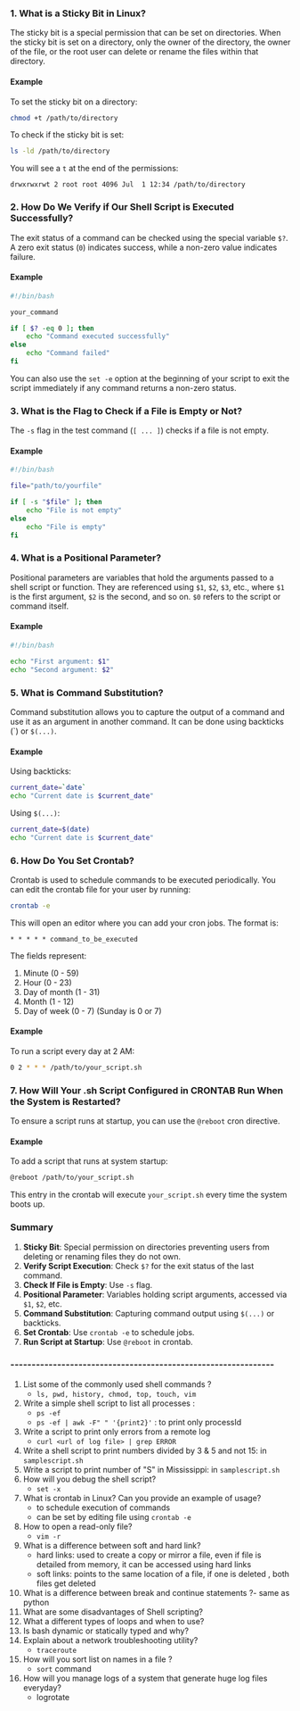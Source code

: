 ### 1. What is a Sticky Bit in Linux?

The sticky bit is a special permission that can be set on directories. When the sticky bit is set on a directory, only the owner of the directory, the owner of the file, or the root user can delete or rename the files within that directory.

#### Example

To set the sticky bit on a directory:

```bash
chmod +t /path/to/directory
```

To check if the sticky bit is set:

```bash
ls -ld /path/to/directory
```

You will see a `t` at the end of the permissions:

```
drwxrwxrwt 2 root root 4096 Jul  1 12:34 /path/to/directory
```

### 2. How Do We Verify if Our Shell Script is Executed Successfully?

The exit status of a command can be checked using the special variable `$?`. A zero exit status (`0`) indicates success, while a non-zero value indicates failure.

#### Example

```bash
#!/bin/bash

your_command

if [ $? -eq 0 ]; then
    echo "Command executed successfully"
else
    echo "Command failed"
fi
```

You can also use the `set -e` option at the beginning of your script to exit the script immediately if any command returns a non-zero status.

### 3. What is the Flag to Check if a File is Empty or Not?

The `-s` flag in the test command (`[ ... ]`) checks if a file is not empty.

#### Example

```bash
#!/bin/bash

file="path/to/yourfile"

if [ -s "$file" ]; then
    echo "File is not empty"
else
    echo "File is empty"
fi
```

### 4. What is a Positional Parameter?

Positional parameters are variables that hold the arguments passed to a shell script or function. They are referenced using `$1`, `$2`, `$3`, etc., where `$1` is the first argument, `$2` is the second, and so on. `$0` refers to the script or command itself.

#### Example

```bash
#!/bin/bash

echo "First argument: $1"
echo "Second argument: $2"
```

### 5. What is Command Substitution?

Command substitution allows you to capture the output of a command and use it as an argument in another command. It can be done using backticks (\`) or `$(...)`.

#### Example

Using backticks:

```bash
current_date=`date`
echo "Current date is $current_date"
```

Using `$(...)`:

```bash
current_date=$(date)
echo "Current date is $current_date"
```

### 6. How Do You Set Crontab?

Crontab is used to schedule commands to be executed periodically. You can edit the crontab file for your user by running:

```bash
crontab -e
```

This will open an editor where you can add your cron jobs. The format is:

```
* * * * * command_to_be_executed
```

The fields represent:

1. Minute (0 - 59)
2. Hour (0 - 23)
3. Day of month (1 - 31)
4. Month (1 - 12)
5. Day of week (0 - 7) (Sunday is 0 or 7)

#### Example

To run a script every day at 2 AM:

```bash
0 2 * * * /path/to/your_script.sh
```

### 7. How Will Your .sh Script Configured in CRONTAB Run When the System is Restarted?

To ensure a script runs at startup, you can use the `@reboot` cron directive.

#### Example

To add a script that runs at system startup:

```bash
@reboot /path/to/your_script.sh
```

This entry in the crontab will execute `your_script.sh` every time the system boots up.

### Summary

1. **Sticky Bit**: Special permission on directories preventing users from deleting or renaming files they do not own.
2. **Verify Script Execution**: Check `$?` for the exit status of the last command.
3. **Check If File is Empty**: Use `-s` flag.
4. **Positional Parameter**: Variables holding script arguments, accessed via `$1`, `$2`, etc.
5. **Command Substitution**: Capturing command output using `$(...)` or backticks.
6. **Set Crontab**: Use `crontab -e` to schedule jobs.
7. **Run Script at Startup**: Use `@reboot` in crontab.

### --------------------------------------------------------------

1. List some of the commonly used shell commands ?
   -  `ls, pwd, history, chmod, top, touch, vim`
2. Write a simple shell script to list all processes : 
   - `ps -ef`
   - `ps -ef | awk -F" " '{print2}'`  : to print only processId
3. Write a script to print only errors from a remote log 
   - `curl <url of log file> | grep ERROR`
4. Write a shell script to print numbers divided by 3 & 5 and not 15: in `samplescript.sh`
5. Write a script to print number of "S" in Mississippi: in `samplescript.sh`
6. How will you debug the shell script? 
   - `set -x`
7. What is crontab in Linux? Can you provide an example of usage?
   - to schedule execution of commands
   - can be set by editing file using `crontab -e`
8. How to open a read-only file?
   - `vim -r`
9.  What is a difference between soft and hard link?
    - hard links: used to create a copy or mirror a file, even if file is detailed from memory, it can be accessed using hard links
    - soft links: points to the same location of a file, if one is deleted , both files get deleted
10. What is a difference between break and continue statements ?- same as python
11. What are some disadvantages of Shell scripting?
12. What a different types of loops and when to use?
13. Is bash dynamic or statically typed and why?
14. Explain about a network troubleshooting utility?
    - `traceroute`
15. How will you sort list on names in a file ?
    - `sort` command
16. How will you manage logs of a system that generate huge log files everyday?
    - logrotate